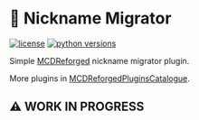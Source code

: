 # 🧬 Nickname Migrator

[![license](https://img.shields.io/github/license/skuzow/nickname-migrator.svg)](https://github.com/skuzow/nickname-migrator/blob/master/LICENSE)
[![python versions](https://img.shields.io/badge/python->=%203.6%20-blue)](https://www.python.org/downloads)

Simple [MCDReforged](https://github.com/Fallen-Breath/MCDReforged) nickname migrator plugin.

More plugins in [MCDReforgedPluginsCatalogue](https://github.com/MCDReforged/PluginCatalogue/blob/catalogue/readme.md).

## ⚠️ WORK IN PROGRESS
